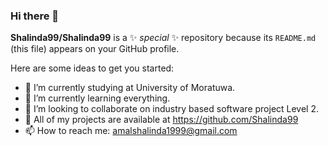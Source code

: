 ### Hi there 👋

**Shalinda99/Shalinda99** is a ✨ _special_ ✨ repository because its `README.md` (this file) appears on your GitHub profile.

Here are some ideas to get you started:

- 🔭 I’m currently studying at University of Moratuwa.
- 🌱 I’m currently learning everything.
- 👯 I’m looking to collaborate on industry based software project Level 2.
- 🤔 All of my projects are available at https://github.com/Shalinda99
- 📫 How to reach me: amalshalinda1999@gmail.com
